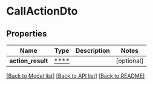 # CallActionDto

## Properties
Name | Type | Description | Notes
------------ | ------------- | ------------- | -------------
**action_result** | [****](.md) |  | [optional] 

[[Back to Model list]](../../README.md#documentation-for-models) [[Back to API list]](../../README.md#documentation-for-api-endpoints) [[Back to README]](../../README.md)

